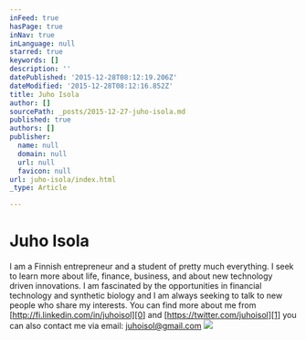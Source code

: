 ```yaml
---
inFeed: true
hasPage: true
inNav: true
inLanguage: null
starred: true
keywords: []
description: ''
datePublished: '2015-12-28T08:12:19.206Z'
dateModified: '2015-12-28T08:12:16.852Z'
title: Juho Isola
author: []
sourcePath: _posts/2015-12-27-juho-isola.md
published: true
authors: []
publisher:
  name: null
  domain: null
  url: null
  favicon: null
url: juho-isola/index.html
_type: Article

---
```

# Juho Isola

I am a Finnish entrepreneur and a student of pretty much everything. I seek to learn more about life, finance, business, and about new technology driven innovations. I am fascinated by the opportunities in financial technology and synthetic biology and I am always seeking to talk to new people who share my interests. You can find more about me from [http://fi.linkedin.com/in/juhoisol][0] and [https://twitter.com/juhoisol][1] you can also contact me via email: juhoisol@gmail.com
![](https://the-grid-user-content.s3-us-west-2.amazonaws.com/88438c44-f303-4326-8029-950e44147754.jpg)

[0]: http://fi.linkedin.com/in/juhoisol
[1]: https://twitter.com/juhoisol